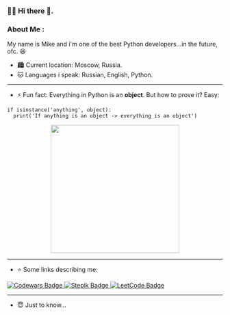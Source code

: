 ### :man_technologist: Hi there 👋. 
### About Me : 
My name is Mike and i'm one of the best Python developers...in the future, ofc. :satisfied:
- :cityscape: Current location: Moscow, Russia.
- :cat: Languages i speak: Russian, English, Python.

---

- ⚡ Fun fact: Everything in Python is an **object**. But how to prove it? Easy:
```
if isinstance('anything', object):
  print('If anything is an object -> everything is an object')
```

<div id="header" align="center">
  <img src="https://media.giphy.com/media/VbAFrrDVGAvZu/giphy-downsized-large.gif" width="300"/>
</div>

---

- ⭐ Some links describing me:
<div id="badges">
  <a href="https://www.codewars.com/users/7IdE">
    <img src="https://img.shields.io/badge/Codewars-red?logo=codewars&logoColor=white" alt="Codewars Badge"/>
  </a>
  <a href="https://stepik.org/users/455582638">
    <img src="https://img.shields.io/badge/Stepik-black?logo=stepik&logoColor=white" alt="Stepik Badge"/>
  </a>
    <a href="https://leetcode.com/7IdE/">
    <img src="https://img.shields.io/badge/LeetCode-white?logo=leetcode&logoColor=orange" alt="LeetCode Badge"/>
  </a>
</div>

---

- 😇 Just to know...

<img src="https://komarev.com/ghpvc/?username=IHateChoosingNickNames&style=for-the-badge&color=green" alt=""/>



